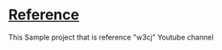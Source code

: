 # [Reference][w3cj-youtube-channel]

This Sample project that is reference "w3cj" Youtube channel

[w3cj-youtube-channel]: https://www.youtube.com/channel/UCLNgu_OupwoeESgtab33CCw